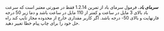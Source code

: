 ***سرمای باد.*** فرمول سرمای باد از تمرین 1.2.14 فقط در صورتی معتبر است که سرعت باد بالای 3 مایل در ساعت و کمتر از 110 مایل در ساعت باشد و دما زیر 50 درجه فارنهایت و بالای 50- درجه باشد. اگر کاربر مقداری خارج از محدوده مجاز تایپ کند راه حل خود را برای چاپ پیام خطا تغییر دهید.
